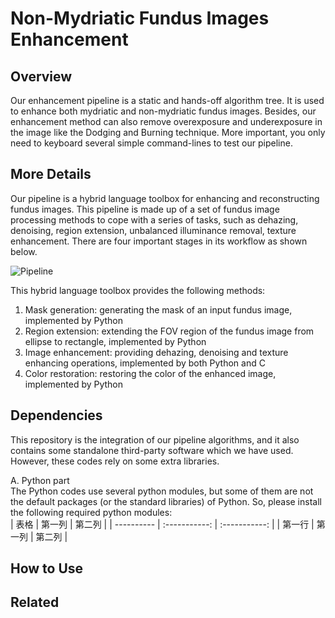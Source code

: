 # Non-Mydriatic Fundus Images Enhancement

## Overview
Our enhancement pipeline is a static and hands-off algorithm tree. It is used to enhance both mydriatic and non-mydriatic fundus images. Besides, our enhancement method can also remove overexposure and underexposure in the image like the Dodging and Burning technique. More important, you only need to keyboard several simple command-lines to test our pipeline.
  
## More Details
Our pipeline is a hybrid language toolbox for enhancing and reconstructing fundus images. This pipeline is made up of a set of fundus image processing methods to cope with a series of tasks, such as dehazing, denoising, region extension, unbalanced illuminance removal, texture enhancement. There are four important stages in its workflow as shown below.<br>
  
  ![Pipeline](https://github.com/dustcraft/Non-Mydriatic_Fundus_Images_Enhancement/raw/master/Figure3(2).png)
  
  
  This hybrid language toolbox provides the following methods:<br>
  1. Mask generation: generating the mask of an input fundus image, implemented by Python<br>
  2. Region extension: extending the FOV region of the fundus image from ellipse to rectangle, implemented by Python<br>
  3. Image enhancement: providing dehazing, denoising and texture enhancing operations, implemented by both Python and C<br>
  4. Color restoration: restoring the color of the enhanced image, implemented by Python<br>

## Dependencies
This repository is the integration of our pipeline algorithms, and it also contains some standalone third-party software which we have used. However, these codes rely on some extra libraries.

A. Python part<br>
The Python codes use several python modules, but some of them are not the default packages (or the standard libraries) of Python. So, please install the following required python modules:<br>
| 表格      | 第一列     | 第二列     |
| ---------- | :-----------:  | :-----------: |
| 第一行     | 第一列     | 第二列     |


## How to Use

## Related
